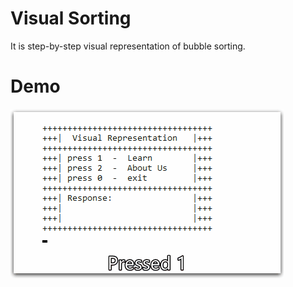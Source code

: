 # Visual Sorting
It is step-by-step visual representation of bubble sorting.

# Demo
![](sorting.gif)
